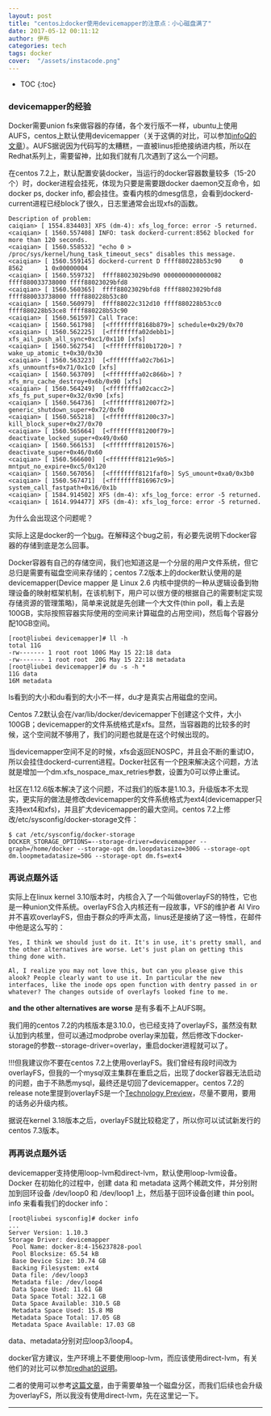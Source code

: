 ```yaml
---
layout: post
title: "centos上docker使用devicemapper的注意点：小心磁盘满了"
date: 2017-05-12 00:11:12
author: 伊布
categories: tech
tags: docker
cover:  "/assets/instacode.png"
---
```


* TOC
{:toc}

### devicemapper的经验

Docker需要union fs来做容器的存储，各个发行版不一样，ubuntu上使用AUFS，centos上默认使用devicemapper（关于这俩的对比，可以参加[infoQ的文章](http://www.infoq.com/cn/articles/analysis-of-docker-file-system-aufs-and-devicemapper)）。AUFS据说因为代码写的太糟糕，一直被linus拒绝接纳进内核，所以在Redhat系列上，需要留神，比如我们就有几次遇到了这么一个问题。

在centos 7.2上，默认配置安装docker，当运行的docker容器数量较多（15-20个）时，docker进程会挂死，体现为只要是需要跟docker daemon交互命令，如docker ps, docker info, 都会挂住。查看内核的dmesg信息，会看到dockerd-current进程已经block了很久，日志里通常会出现xfs的函数。


```
Description of problem:
caiqian> [ 1554.834403] XFS (dm-4): xfs_log_force: error -5 returned.
<caiqian> [ 1560.557408] INFO: task dockerd-current:8562 blocked for more than 120 seconds.
<caiqian> [ 1560.558532] "echo 0 > /proc/sys/kernel/hung_task_timeout_secs" disables this message.
<caiqian> [ 1560.559145] dockerd-current D ffff880228b53c90     0  8562      1 0x00000004
<caiqian> [ 1560.559732]  ffff88023029bd90 0000000000000082 ffff880033738000 ffff88023029bfd8
<caiqian> [ 1560.560365]  ffff88023029bfd8 ffff88023029bfd8 ffff880033738000 ffff880228b53c80
<caiqian> [ 1560.560979]  ffff88022c312d10 ffff880228b53cc0 ffff880228b53ce8 ffff880228b53c90
<caiqian> [ 1560.561597] Call Trace:
<caiqian> [ 1560.561798]  [<ffffffff8168b879>] schedule+0x29/0x70
<caiqian> [ 1560.562225]  [<ffffffffa02debb1>] xfs_ail_push_all_sync+0xc1/0x110 [xfs]
<caiqian> [ 1560.562754]  [<ffffffff810b1720>] ? wake_up_atomic_t+0x30/0x30
<caiqian> [ 1560.563223]  [<ffffffffa02c7b61>] xfs_unmountfs+0x71/0x1c0 [xfs]
<caiqian> [ 1560.563709]  [<ffffffffa02c866b>] ? xfs_mru_cache_destroy+0x6b/0x90 [xfs]
<caiqian> [ 1560.564249]  [<ffffffffa02cacc2>] xfs_fs_put_super+0x32/0x90 [xfs]
<caiqian> [ 1560.564736]  [<ffffffff812007f2>] generic_shutdown_super+0x72/0xf0
<caiqian> [ 1560.565218]  [<ffffffff81200c37>] kill_block_super+0x27/0x70
<caiqian> [ 1560.565664]  [<ffffffff81200f79>] deactivate_locked_super+0x49/0x60
<caiqian> [ 1560.566153]  [<ffffffff81201576>] deactivate_super+0x46/0x60
<caiqian> [ 1560.566600]  [<ffffffff8121e9b5>] mntput_no_expire+0xc5/0x120
<caiqian> [ 1560.567056]  [<ffffffff8121faf0>] SyS_umount+0xa0/0x3b0
<caiqian> [ 1560.567471]  [<ffffffff816967c9>] system_call_fastpath+0x16/0x1b
<caiqian> [ 1584.914502] XFS (dm-4): xfs_log_force: error -5 returned.
<caiqian> [ 1614.994477] XFS (dm-4): xfs_log_force: error -5 returned.
```

为什么会出现这个问题呢？

实际上这是docker的一个[bug](https://bugzilla.redhat.com/show_bug.cgi?id=1417257)。在解释这个bug之前，有必要先说明下docker容器的存储到底是怎么回事。

Docker容器有自己的存储空间，我们也知道这是一个分层的用户文件系统，但它总归是需要有磁盘空间来存储的；centos 7.2版本上的docker默认使用的是devicemapper(Device mapper 是 Linux 2.6 内核中提供的一种从逻辑设备到物理设备的映射框架机制，在该机制下，用户可以很方便的根据自己的需要制定实现存储资源的管理策略)，简单来说就是先创建一个大文件(thin poll，看上去是100GB，实际按照容器实际使用的空间来计算磁盘的占用空间)，然后每个容器分配10GB空间。

```
[root@liubei devicemapper]# ll -h
total 11G
-rw------- 1 root root 100G May 15 22:18 data
-rw------- 1 root root  20G May 15 22:18 metadata
[root@liubei devicemapper]# du -s -h *
11G	data
16M	metadata
```

ls看到的大小和du看到的大小不一样，du才是真实占用磁盘的空间。

Centos 7.2默认会在/var/lib/docker/devicemapper下创建这个文件，大小100GB；devicemapper的文件系统格式是xfs。显然，当容器跑的比较多的时候，这个空间就不够用了，我们的问题也就是在这个时候出现的。

当devicemapper空间不足的时候，xfs会返回ENOSPC，并且会不断的重试IO，所以会挂住dockerd-current进程。Docker社区有一个[PR](https://github.com/projectatomic/docker/pull/221)来解决这个问题，方法就是增加一个dm.xfs_nospace_max_retries参数，设置为0可以停止重试。

社区在1.12.6版本解决了这个问题，不过我们的版本是1.10.3，升级版本不太现实，更实际的做法是修改devicemapper的文件系统格式为ext4(devicemapper只支持ext4和xfs)，并且扩大devicemapper的最大空间。centos 7.2上修改/etc/sysconfig/docker-storage文件：


```
$ cat /etc/sysconfig/docker-storage
DOCKER_STORAGE_OPTIONS=--storage-driver=devicemapper --graph=/home/docker --storage-opt dm.loopdatasize=300G --storage-opt dm.loopmetadatasize=50G --storage-opt dm.fs=ext4
```

### 再说点题外话

实际上在linux kernel 3.10版本时，内核合入了一个叫做overlayFS的特性，它也是一种union文件系统。overlayFS合入内核还有一段故事，VFS的维护者 Al Viro 并不喜欢overlayFS，但由于群众的呼声太高，linus还是接纳了这一特性，在邮件中他是这么写的：

```
Yes, I think we should just do it. It's in use, it's pretty small, and the other alternatives are worse. Let's just plan on getting this thing done with.

Al, I realize you may not love this, but can you please give this alook? People clearly want to use it. In particular the new interfaces, like the inode ops open function with dentry passed in or whatever? The changes outside of overlayfs looked fine to me.

```

**and the other alternatives are worse**  是有多看不上AUFS啊。

我们用的centos 7.2的内核版本是3.10.0，也已经支持了overlayFS，虽然没有默认加到内核里，但可以通过modprobe overlay来加载，然后修改下docker-storage的参数--storage-driver=overlay，重启docker进程就可以了。

!!!但我建议你不要在centos 7.2上使用overlayFS。我们曾经有段时间改为overlayFS，但我的一个mysql双主集群在重启之后，出现了docker容器无法启动的问题，由于不熟悉mysql，最终还是切回了devicemapper。centos 7.2的release note里提到overlayFS是一个[Technology Preview](https://access.redhat.com/documentation/en-US/Red_Hat_Enterprise_Linux/7/html-single/7.2_Release_Notes/index.html)，尽量不要用，要用的话务必升级内核。

据说在kernel 3.18版本之后，overlayFS就比较稳定了，所以你可以试试新发行的centos 7.3版本。

### 再再说点题外话

devicemapper支持使用loop-lvm和direct-lvm，默认使用loop-lvm设备。Docker 在初始化的过程中，创建 data 和 metadata 这两个稀疏文件，并分别附加到回环设备 /dev/loop0 和 /dev/loop1 上，然后基于回环设备创建 thin pool。
info
来看看我们的docker info：

```
[root@liubei sysconfig]# docker info
...
Server Version: 1.10.3
Storage Driver: devicemapper
 Pool Name: docker-8:4-156237828-pool
 Pool Blocksize: 65.54 kB
 Base Device Size: 10.74 GB
 Backing Filesystem: ext4
 Data file: /dev/loop3
 Metadata file: /dev/loop4
 Data Space Used: 11.61 GB
 Data Space Total: 322.1 GB
 Data Space Available: 310.5 GB
 Metadata Space Used: 15.8 MB
 Metadata Space Total: 17.05 GB
 Metadata Space Available: 17.03 GB
```

data、metadata分别对应loop3/loop4。

docker官方建议，生产环境上不要使用loop-lvm，而应该使用direct-lvm，有关他们的对比可以参加[redhat的说明](https://developers.redhat.com/blog/2014/09/30/overview-storage-scalability-docker/)。

二者的使用可以参考[这篇文章](http://blog.opskumu.com/docker-storage-setup.html)，由于需要单独一个磁盘分区，而我们后续也会升级为overlayFS，所以我没有使用direct-lvm，先在这里记一下。

---
